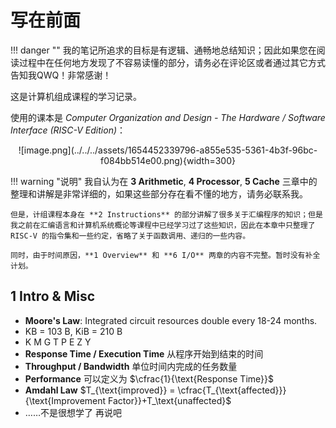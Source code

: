 # 写在前面

!!! danger ""
    我的笔记所追求的目标是有逻辑、通畅地总结知识；因此如果您在阅读过程中在任何地方发现了不容易读懂的部分，请务必在评论区或者通过其它方式告知我QWQ！非常感谢！

这是计算机组成课程的学习记录。

使用的课本是 _Computer Organization and Design - The Hardware / Software Interface (RISC-V Edition)_：

<center>![image.png](../../../assets/1654452339796-a855e535-5361-4b3f-96bc-f084bb514e00.png){width=300}</center>

!!! warning "说明"
    我自认为在 **3 Arithmetic**, **4 Processor**, **5 Cache** 三章中的整理和讲解是非常详细的，如果这些部分存在看不懂的地方，请务必联系我。

    但是，计组课程本身在 **2 Instructions** 的部分讲解了很多关于汇编程序的知识；但是我之前在汇编语言和计算机系统概论等课程中已经学习过了这些知识，因此在本章中只整理了 RISC-V 的指令集和一些约定，省略了关于函数调用、递归的一些内容。

    同时，由于时间原因，**1 Overview** 和 **6 I/O** 两章的内容不完整。暂时没有补全计划。


## 1 Intro & Misc

- **Moore's Law**: Integrated circuit resources double every 18-24 months.
- KB = 103 B, KiB = 210 B
- K M G T P E Z Y
- **Response Time / Execution Time**	从程序开始到结束的时间
- **Throughput / Bandwidth**	单位时间内完成的任务数量
- **Performance**	可以定义为 $\cfrac{1}{\text{Response Time}}$
- **Amdahl Law**   $T_{\text{improved}} = \cfrac{T_{\text{affected}}}{\text{Improvement Factor}}+T_\text{unaffected}$
- ……不是很想学了 再说吧

